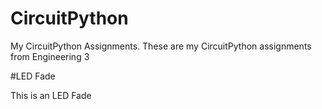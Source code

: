 # CircuitPython
My CircuitPython Assignments. 
 These are my CircuitPython assignments from Engineering 3
 
 
 
 
 #LED Fade
 
  This is an LED Fade






